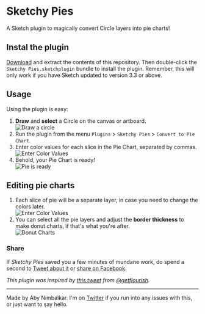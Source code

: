 # Sketchy Pies
A Sketch plugin to magically convert Circle layers into pie charts!

## Instal the plugin  
[Download](https://github.com/abynim/sketchy-pies/archive/master.zip) and extract the contents of this repository. Then double-click the `Sketchy Pies.sketchplugin` bundle to install the plugin. Remember, this will only work if you have Sketch updated to version 3.3 or above.  

## Usage
Using the plugin is easy:  

1. __Draw__ and __select__ a Circle on the canvas or artboard.  
![Draw a circle](http://abynim.com/plugins/sketchypies/draw_circle.jpg)  
2. Run the plugin from the menu `Plugins` > `Sketchy Pies` > `Convert to Pie Chart`.  
3. Enter color values for each slice in the Pie Chart, separated by commas.  
![Enter Color Values](http://abynim.com/plugins/sketchypies/enter_color_values.jpg)  
4. Behold, your Pie Chart is ready!  
![Pie is ready](http://abynim.com/plugins/sketchypies/pie_ready.jpg)  

## Editing pie charts
1. Each slice of pie will be a separate layer, in case you need to change the colors later.  
![Enter Color Values](http://abynim.com/plugins/sketchypies/pie_layers.jpg)  
2. You can select all the pie layers and adjust the __border thickness__ to make donut charts, if that's what you're after.  
![Donut Charts](http://abynim.com/plugins/sketchypies/donut_chart.jpg)  

### Share
If _Sketchy Pies_ saved you a few minutes of mundane work, do spend a second to <a href="https://twitter.com/intent/tweet?source=https%3A%2F%2Fgithub.com%2Fabynim%2Fsketchy-pies&text=A%20Sketch%20plugin%20to%20magically%20convert%20Circle%20layers%20into%20pie%20charts:%20https%3A%2F%2Fgithub.com%2Fabynim%2Fsketchy-pies&via=abynim" target="_blank" title="Tweet">Tweet about it</a> or <a href="https://www.facebook.com/sharer/sharer.php?u=https%3A%2F%2Fgithub.com%2Fabynim%2Fsketchy-pies&t=A%20Sketch%20plugin%20to%20magically%20convert%20Circle%20layers%20into%20pie%20charts" target="_blank" title="Share on Facebook">share on Facebook</a>.

_This plugin was inspired by [this tweet](https://twitter.com/getflourish/status/587584046462541826) from [@getflourish](http://twitter.com/getflourish)._

---

Made by Aby Nimbalkar. I'm on [Twitter](http://twitter.com/abynim) if you run into any issues with this, or just want to say hello.